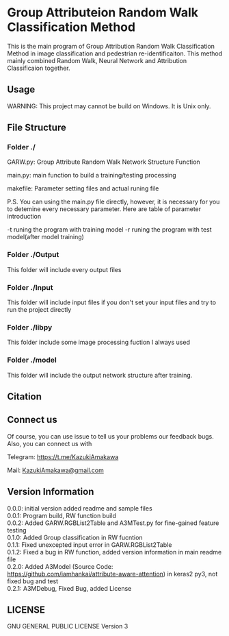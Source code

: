# Group Attributeion Random Walk Classification Method
This is the main program of Group Attribution Random Walk Classification Method in image classification and pedestrian re-identificaiton. This method mainly combined Random Walk, Neural Network and Attribution Classificaion together.

## Usage
WARNING: This project may cannot be build on Windows. It is Unix only.


## File Structure 
### Folder ./ 
GARW.py: Group Attribute Random Walk Network Structure Function

main.py: main function to build a training/testing processing

makefile: Parameter setting files and actual runing file

P.S. You can using the main.py file directly, however, it is necessary for you to detemine every necessary parameter. Here are table of parameter introduction

-t runing the program with training model
-r runing the program with test model(after model training)

### Folder ./Output
This folder will include every output files 

### Folder ./Input
This folder will include input files if you don't set your input files and try to run the project directly

### Folder ./libpy
This folder include some image processing fuction I always used

### Folder ./model
This folder will include the output network structure after training.

## Citation


## Connect us
Of course, you can use issue to tell us your problems our feedback bugs. Also, you can connect us with

Telegram: https://t.me/KazukiAmakawa

Mail: KazukiAmakawa@gmail.com


## Version Information
0.0.0: initial version added readme and sample files<br/>
0.0.1: Program build, RW function build<br/>
0.0.2: Added GARW.RGBList2Table and A3MTest.py for fine-gained feature testing<br/>
0.1.0: Added Group classification in RW fucntion<br/>
0.1.1: Fixed unexcepted input error in GARW.RGBList2Table<br/>
0.1.2: Fixed a bug in RW function, added version information in main readme file<br/>
0.2.0: Added A3Model (Source Code: https://github.com/iamhankai/attribute-aware-attention) 
in keras2 py3, not fixed bug and test<br/>
0.2.1: A3MDebug, Fixed Bug, added License<br/>

## LICENSE
GNU GENERAL PUBLIC LICENSE Version 3